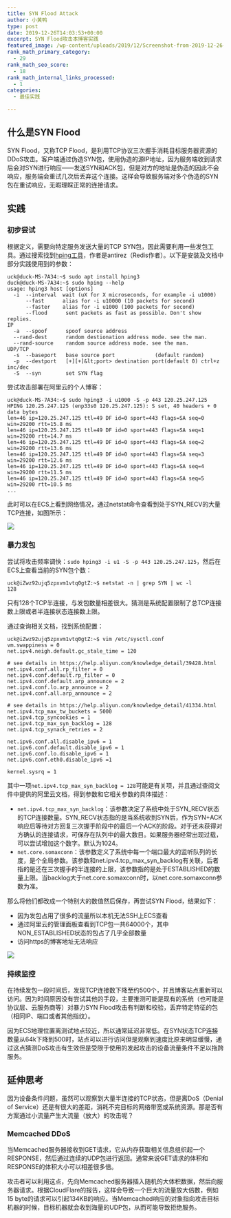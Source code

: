 ```yaml
---
title: SYN Flood Attack
author: 小黄鸭
type: post
date: 2019-12-26T14:03:53+00:00
excerpt: SYN Flood攻击本博客实践
featured_image: /wp-content/uploads/2019/12/Screenshot-from-2019-12-26-22-02-50.png
rank_math_primary_category:
  - 29
rank_math_seo_score:
  - 18
rank_math_internal_links_processed:
  - 1
categories:
  - 最佳实践

---
```

## 什么是SYN Flood

SYN Flood，又称TCP Flood，是利用TCP协议三次握手消耗目标服务器资源的DDoS攻击。客户端通过伪造SYN包，使用伪造的源IP地址，因为服务端收到请求后会对SYN进行响应——发送SYN和ACK包，但是对方的地址是伪造的因此不会响应，服务端会重试几次后丢弃这个连接。这样会导致服务端对多个伪造的SYN包在重试响应，无暇理睬正常的连接请求。

## 实践

### 初步尝试

根据定义，需要向特定服务发送大量的TCP SYN包，因此需要利用一些发包工具。通过搜索找到[hping工具][1]，作者是antirez（Redis作者）。以下是安装及文档中部分实践使用到的参数：

```
uck@duck-MS-7A34:~$ sudo apt install hping3
duck@duck-MS-7A34:~$ sudo hping --help
usage: hping3 host [options]
  -i  --interval  wait (uX for X microseconds, for example -i u1000)
      --fast      alias for -i u10000 (10 packets for second)
      --faster    alias for -i u1000 (100 packets for second)
      --flood      sent packets as fast as possible. Don't show replies.
IP
  -a  --spoof      spoof source address
  --rand-dest      random destionation address mode. see the man.
  --rand-source    random source address mode. see the man.
UDP/TCP
  -s  --baseport   base source port             (default random)
  -p  --destport   [+][+]&lt;port> destination port(default 0) ctrl+z inc/dec
  -S  --syn        set SYN flag

```
尝试攻击部署在阿里云的个人博客：

```
uck@duck-MS-7A34:~$ sudo hping3 -i u1000 -S -p 443 120.25.247.125
HPING 120.25.247.125 (enp33s0 120.25.247.125): S set, 40 headers + 0 data bytes
len=46 ip=120.25.247.125 ttl=49 DF id=0 sport=443 flags=SA seq=0 win=29200 rtt=15.8 ms
len=46 ip=120.25.247.125 ttl=49 DF id=0 sport=443 flags=SA seq=1 win=29200 rtt=14.7 ms
len=46 ip=120.25.247.125 ttl=49 DF id=0 sport=443 flags=SA seq=2 win=29200 rtt=13.6 ms
len=46 ip=120.25.247.125 ttl=49 DF id=0 sport=443 flags=SA seq=3 win=29200 rtt=12.6 ms
len=46 ip=120.25.247.125 ttl=49 DF id=0 sport=443 flags=SA seq=4 win=29200 rtt=11.5 ms
len=46 ip=120.25.247.125 ttl=49 DF id=0 sport=443 flags=SA seq=5 win=29200 rtt=10.5 ms
...

```
此时可以在ECS上看到网络情况，通过netstat命令查看到处于SYN_RECV的大量TCP连接，如图所示：

![](../2019/12/001-zhujiekun-SYN_RECV.png)
### 暴力发包

尝试将攻击频率调快：`sudo hping3 -i u1 -S -p 443 120.25.247.125`，然后在ECS上查看当前的SYN包个数：

```
uck@iZwz92ujq5zpxvm1vtq0gtZ:~$ netstat -n | grep SYN | wc -l
128

```
只有128个TCP半连接，与发包数量相差很大。猜测是系统配置限制了总TCP连接数上限或者半连接状态连接数上限。

通过查询相关文档，找到系统配置：

```
uck@iZwz92ujq5zpxvm1vtq0gtZ:~$ vim /etc/sysctl.conf
vm.swappiness = 0
net.ipv4.neigh.default.gc_stale_time = 120

# see details in https://help.aliyun.com/knowledge_detail/39428.html
net.ipv4.conf.all.rp_filter = 0
net.ipv4.conf.default.rp_filter = 0
net.ipv4.conf.default.arp_announce = 2
net.ipv4.conf.lo.arp_announce = 2
net.ipv4.conf.all.arp_announce = 2

# see details in https://help.aliyun.com/knowledge_detail/41334.html
net.ipv4.tcp_max_tw_buckets = 5000
net.ipv4.tcp_syncookies = 1
net.ipv4.tcp_max_syn_backlog = 128
net.ipv4.tcp_synack_retries = 2

net.ipv6.conf.all.disable_ipv6 = 1
net.ipv6.conf.default.disable_ipv6 = 1
net.ipv6.conf.lo.disable_ipv6 = 1
net.ipv6.conf.eth0.disable_ipv6 =1

kernel.sysrq = 1

```
其中一项`net.ipv4.tcp_max_syn_backlog = 128`可能是有关项，并且通过查阅文件中提供的阿里云文档，得到参数和它相关参数的具体描述：

  * `net.ipv4.tcp_max_syn_backlog`：该参数决定了系统中处于SYN\_RECV状态的TCP连接数量。SYN\_RECV状态指的是当系统收到SYN后，作为SYN+ACK响应后等待对方回复三次握手阶段中的最后一个ACK的阶段。对于还未获得对方确认的连接请求，可保存在队列中的最大数目。如果服务器经常出现过载，可以尝试增加这个数字。默认为1024。
  * `net.core.somaxconn`：该参数定义了系统中每一个端口最大的监听队列的长度，是个全局参数。该参数和net.ipv4.tcp\_max\_syn_backlog有关联，后者指的是还在三次握手的半连接的上限，该参数指的是处于ESTABLISHED的数量上限。当backlog大于net.core.somaxconn时，以net.core.somaxconn参数为准。

那么将他们都改成一个特别大的数值然后保存，再尝试SYN Flood，结果如下：

  * 因为发包占用了很多的流量所以本机无法SSH上ECS查看
  * 通过阿里云的管理面板查看到TCP包一共64000个，其中NON_ESTABLISHED状态的包占了几乎全部数量
* 访问https的博客地址无法响应

![](../2019/12/001-zhujiekun-TCP_connection_count.png)
### 持续监控

在持续发包一段时间后，发现TCP连接数下降至约500个，并且博客站点重新可以访问。因为时间原因没有尝试其他的手段，主要推测可能是现有的系统（也可能是协议层、云服务商等）对暴力SYN Flood攻击有判断和校验，丢弃特定特征的包（相同IP、端口或者其他指纹）。

因为ECS地理位置离测试地点较近，所以通常延迟非常低。在SYN状态TCP连接数量从64k下降到500时，站点可以进行访问但是观察到速度比原来明显缓慢，通过这点猜测DoS攻击有生效但是受限于使用的发起攻击的设备流量条件不足以拖跨服务。

## 延伸思考

因为设备条件问题，虽然可以观察到大量半连接的TCP状态，但是离DoS（Denial of Service）还是有很大的差距，消耗不完目标的网络带宽或系统资源。那是否有方案通过小流量产生大流量（放大）的攻击呢？

### Memcached DDoS

当Memcached服务器接收到GET请求，它从内存获取相关信息组织起一个RESPONSE，然后通过连续的UDP包进行返回。通常来说GET请求的体积和RESPONSE的体积大小可以相差很多倍。

攻击者可以利用这点，先向Memcached服务器插入随机的大体积数据，然后向服务器请求。根据CloudFlare的报告，这样会导致一个巨大的流量放大倍数，例如15 byte的请求可以引起134KB的响应。当Memcached响应的对象指向攻击目标机器的时候，目标机器就会收到海量的UDP包，从而可能导致拒绝服务。

 [1]: https://github.com/antirez/hping